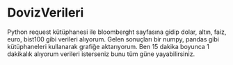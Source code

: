 # DovizVerileri

Python request kütüphanesi ile bloomberght sayfasına gidip dolar, altın, faiz, euro, bist100 gibi verileri alıyorum. Gelen sonuçları bir numpy, pandas gibi kütüphaneleri kullanarak grafiğe aktarıyorum. Ben 15 dakika boyunca 1 dakikalık alıyorum verileri isterseniz bunu tüm güne yayabilirsiniz.
